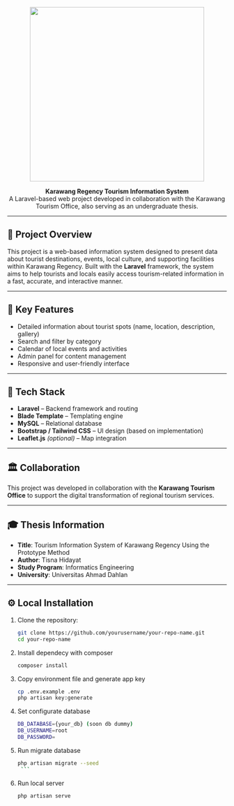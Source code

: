 <p align="center">
  <a href="https://laravel.com" target="_blank">
    <img src="https://raw.githubusercontent.com/laravel/art/master/logo-lockup/5%20SVG/2%20CMYK/1%20Full%20Color/laravel-logolockup-cmyk-red.svg" width="400">
  </a>
</p>

<p align="center">
  <strong>Karawang Regency Tourism Information System</strong><br>
  A Laravel-based web project developed in collaboration with the Karawang Tourism Office, also serving as an undergraduate thesis.
</p>

---

## 📌 Project Overview

This project is a web-based information system designed to present data about tourist destinations, events, local culture, and supporting facilities within Karawang Regency. Built with the **Laravel** framework, the system aims to help tourists and locals easily access tourism-related information in a fast, accurate, and interactive manner.

---

## 🚀 Key Features

-   Detailed information about tourist spots (name, location, description, gallery)
-   Search and filter by category
-   Calendar of local events and activities
-   Admin panel for content management
-   Responsive and user-friendly interface

---

## 🧰 Tech Stack

-   **Laravel** – Backend framework and routing
-   **Blade Template** – Templating engine
-   **MySQL** – Relational database
-   **Bootstrap / Tailwind CSS** – UI design (based on implementation)
-   **Leaflet.js** _(optional)_ – Map integration

---

## 🏛️ Collaboration

This project was developed in collaboration with the **Karawang Tourism Office** to support the digital transformation of regional tourism services.

---

## 🎓 Thesis Information

-   **Title**: Tourism Information System of Karawang Regency Using the Prototype Method
-   **Author**: Tisna Hidayat
-   **Study Program**: Informatics Engineering
-   **University**: Universitas Ahmad Dahlan

---

## ⚙️ Local Installation

1. Clone the repository:
    ```bash
    git clone https://github.com/yourusername/your-repo-name.git
    cd your-repo-name
    ```
2. Install dependecy with composer
    ```bash
    composer install
    ```
3. Copy environment file and generate app key

    ```bash
    cp .env.example .env
    php artisan key:generate
    ```

4. Set configurate database

    ```bash
    DB_DATABASE={your_db} (soon db dummy)
    DB_USERNAME=root
    DB_PASSWORD=
    ```

5. Run migrate database
    ````bash
    php artisan migrate --seed
     ```
6. Run local server
    ```bash
    php artisan serve
    ```
